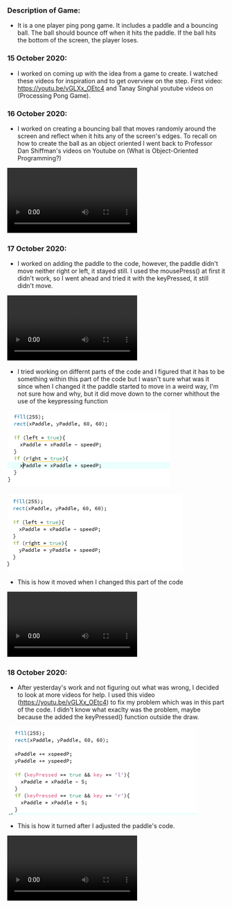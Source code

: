 ### Description of Game:

- It is a one player ping pong game. It includes a paddle and a bouncing ball. The ball should bounce off when it hits the paddle. If the ball hits the bottom of the screen, the player loses.

### 15 October 2020:

- I worked on coming up with the idea from a game to create. I watched these videos for inspiration and to get overview on the step. First video: https://youtu.be/vGLXx_OEtc4 and Tanay Singhal youtube videos on (Processing Pong Game).

### 16 October 2020: 

- I worked on creating a bouncing ball that moves randomly around the screen and reflect when it hits any of the screen's edges. To recall on how to create the ball as an object oriented I went back to Professor Dan Shiffman's videos on Youtube on (What is Object-Oriented Programming?)

![](Bouncing.mov)

### 17 October 2020:

- I worked on adding the paddle to the code, however, the paddle didn't move neither right or left, it stayed still. I used the mousePress() at first it didn't work, so I went ahead and tried it with the keyPressed, it still didn't move. 

![](Paddle.mov)

- I tried working on differnt parts of the code and I figured that it has to be something within this part of the code but I wasn't sure what was it since when I changed it the paddle started to move in a weird way, I'm not sure how and why, but it did move down to the corner whithout the use of the keypressing function

![](code1.png)

![](code2.png)

- This is how it moved when I changed this part of the code

![](moving_paddle.mov)

### 18 October 2020:

- After yesterday's work and not figuring out what was wrong, I decided to look at more videos for help. I used this video (https://youtu.be/vGLXx_OEtc4) to fix my problem which was in this part of the code. I didn't know what exaclty was the problem, maybe because the added the keyPressed() function outside the draw.

![](code3.png)

- This is how it turned after I adjusted the paddle's code.

![](moving_paddle1.mov)
